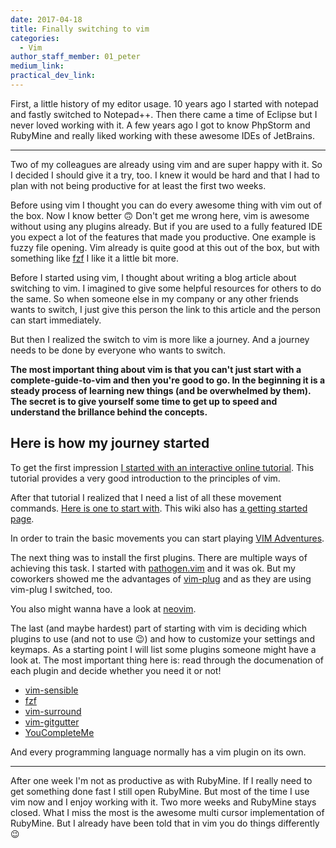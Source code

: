 ```yaml
---
date: 2017-04-18
title: Finally switching to vim
categories:
  - Vim
author_staff_member: 01_peter
medium_link:
practical_dev_link:
---
```


First, a little history of my editor usage. 10 years ago I started with notepad and fastly switched to Notepad++. Then there came a time of Eclipse but I never loved working with it. A few years ago I got to know PhpStorm and RubyMine and really liked working with these awesome IDEs of JetBrains.

***

Two of my colleagues are already using vim and are super happy with it. So I decided I should give it a try, too. I knew it would be hard and that I had to plan with not being productive for at least the first two weeks.

Before using vim I thought you can do every awesome thing with vim out of the box. Now I know better 🙃 Don't get me wrong here, vim is awesome without using any plugins already. But if you are used to a fully featured IDE you expect a lot of the features that made you productive. One example is fuzzy file opening. Vim already is quite good at this out of the box, but with something like [fzf](https://github.com/junegunn/fzf) I like it a little bit more.

Before I started using vim, I thought about writing a blog article about switching to vim. I imagined to give some helpful resources for others to do the same. So when someone else in my company or any other friends wants to switch, I just give this person the link to this article and the person can start immediately.

But then I realized the switch to vim is more like a journey. And a journey needs to be done by everyone who wants to switch.

**The most important thing about vim is that you can't just start with a complete-guide-to-vim and then you're good to go. In the beginning it is a steady process of learning new things (and be overwhelmed by them). The secret is to give yourself some time to get up to speed and understand the brillance behind the concepts.**

## Here is how my journey started

To get the first impression [I started with an interactive online tutorial](http://www.openvim.com/). This tutorial provides a very good introduction to the principles of vim.

After that tutorial I realized that I need a list of all these movement commands. [Here is one to start with](http://vim.wikia.com/wiki/All_the_right_moves). This wiki also has [a getting started page](http://vim.wikia.com/wiki/Category:Getting_started).

In order to train the basic movements you can start playing [VIM Adventures](https://vim-adventures.com/).

The next thing was to install the first plugins. There are multiple ways of achieving this task. I started with [pathogen.vim](https://github.com/tpope/vim-pathogen) and it was ok. But my coworkers showed me the advantages of [vim-plug](https://github.com/junegunn/vim-plug) and as they are using vim-plug I switched, too.

You also might wanna have a look at [neovim](https://neovim.io/).

The last (and maybe hardest) part of starting with vim is deciding which plugins to use (and not to use 😉) and how to customize your settings and keymaps. As a starting point I will list some plugins someone might have a look at. The most important thing here is: read through the documenation of each plugin and decide whether you need it or not!

* [vim-sensible](https://github.com/tpope/vim-sensible)
* [fzf](https://github.com/junegunn/fzf)
* [vim-surround](https://github.com/tpope/vim-surround)
* [vim-gitgutter](https://github.com/airblade/vim-gitgutter)
* [YouCompleteMe](https://github.com/Valloric/YouCompleteMe)

And every programming language normally has a vim plugin on its own.

***

After one week I'm not as productive as with RubyMine. If I really need to get something done fast I still open RubyMine. But most of the time I use vim now and I enjoy working with it. Two more weeks and RubyMine stays closed. What I miss the most is the awesome multi cursor implementation of RubyMine. But I already have been told that in vim you do things differently 😉
